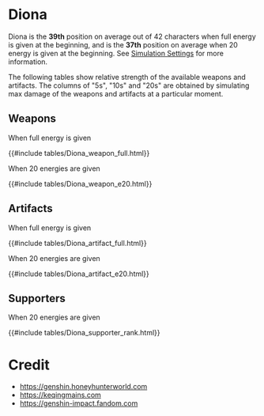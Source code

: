 # Diona

Diona is the **39th** position on average out of 42
characters when full energy is given at the beginning, and is the
**37th** position on average when 20 energy is given at the
beginning. See [Simulation Settings](./simulation_settings.md) for more
information.

The following tables show relative strength of the available weapons and
artifacts. The columns of "5s", "10s" and "20s" are obtained by
simulating max damage of the weapons and artifacts at a particular
moment.

## Weapons

When full energy is given

{{#include tables/Diona_weapon_full.html}}

When 20 energies are given

{{#include tables/Diona_weapon_e20.html}}

## Artifacts

When full energy is given

{{#include tables/Diona_artifact_full.html}}

When 20 energies are given

{{#include tables/Diona_artifact_e20.html}}

## Supporters

When 20 energies are given

{{#include tables/Diona_supporter_rank.html}}

# Credit

- <https://genshin.honeyhunterworld.com>
- <https://keqingmains.com>
- <https://genshin-impact.fandom.com>
